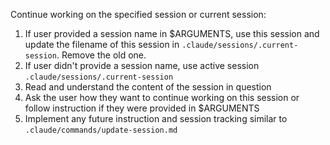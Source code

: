 Continue working on the specified session or current session:

1. If user provided a session name in $ARGUMENTS, use this session and update the filename of this session in `.claude/sessions/.current-session`. Remove the old one.
2. If user didn't provide a session name, use active session `.claude/sessions/.current-session`
3. Read and understand the content of the session in question
4. Ask the user how they want to continue working on this session or follow instruction if they were provided in $ARGUMENTS
5. Implement any future instruction and session tracking similar to `.claude/commands/update-session.md`
